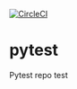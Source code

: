[![CircleCI](https://circleci.com/gh/oneryalcin/pytest.svg?style=svg)](https://circleci.com/gh/oneryalcin/pytest)

# pytest
Pytest repo test
